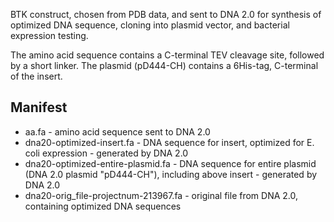 BTK construct, chosen from PDB data, and sent to DNA 2.0 for synthesis of optimized DNA sequence, cloning into plasmid vector, and bacterial expression testing.

The amino acid sequence contains a C-terminal TEV cleavage site, followed by a short linker.
The plasmid (pD444-CH) contains a 6His-tag, C-terminal of the insert.

Manifest
--------

* aa.fa - amino acid sequence sent to DNA 2.0
* dna20-optimized-insert.fa - DNA sequence for insert, optimized for E. coli expression - generated by DNA 2.0
* dna20-optimized-entire-plasmid.fa - DNA sequence for entire plasmid (DNA 2.0 plasmid "pD444-CH"), including above insert - generated by DNA 2.0
* dna20-orig\_file-projectnum-213967.fa - original file from DNA 2.0, containing optimized DNA sequences
